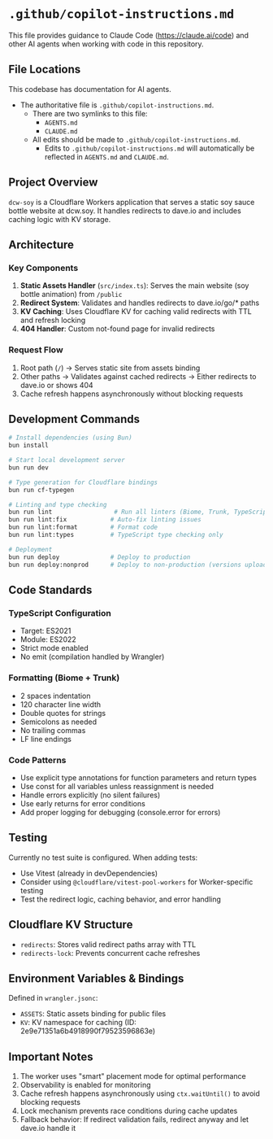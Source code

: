 # `.github/copilot-instructions.md`

This file provides guidance to Claude Code (<https://claude.ai/code>) and other AI agents when working with code in this repository.

## File Locations

This codebase has documentation for AI agents.

- The authoritative file is `.github/copilot-instructions.md`.
  - There are two symlinks to this file:
    - `AGENTS.md`
    - `CLAUDE.md`
  - All edits should be made to `.github/copilot-instructions.md`.
    - Edits to `.github/copilot-instructions.md` will automatically be reflected in `AGENTS.md` and `CLAUDE.md`.

## Project Overview

`dcw-soy` is a Cloudflare Workers application that serves a static soy sauce bottle website at dcw.soy. It handles redirects to dave.io and includes caching logic with KV storage.

## Architecture

### Key Components

1. **Static Assets Handler** (`src/index.ts`): Serves the main website (soy bottle animation) from `/public`
2. **Redirect System**: Validates and handles redirects to dave.io/go/\* paths
3. **KV Caching**: Uses Cloudflare KV for caching valid redirects with TTL and refresh locking
4. **404 Handler**: Custom not-found page for invalid redirects

### Request Flow

1. Root path (`/`) → Serves static site from assets binding
2. Other paths → Validates against cached redirects → Either redirects to dave.io or shows 404
3. Cache refresh happens asynchronously without blocking requests

## Development Commands

```bash
# Install dependencies (using Bun)
bun install

# Start local development server
bun run dev

# Type generation for Cloudflare bindings
bun run cf-typegen

# Linting and type checking
bun run lint                 # Run all linters (Biome, Trunk, TypeScript)
bun run lint:fix            # Auto-fix linting issues
bun run lint:format         # Format code
bun run lint:types          # TypeScript type checking only

# Deployment
bun run deploy              # Deploy to production
bun run deploy:nonprod      # Deploy to non-production (versions upload)
```

## Code Standards

### TypeScript Configuration

- Target: ES2021
- Module: ES2022
- Strict mode enabled
- No emit (compilation handled by Wrangler)

### Formatting (Biome + Trunk)

- 2 spaces indentation
- 120 character line width
- Double quotes for strings
- Semicolons as needed
- No trailing commas
- LF line endings

### Code Patterns

- Use explicit type annotations for function parameters and return types
- Use const for all variables unless reassignment is needed
- Handle errors explicitly (no silent failures)
- Use early returns for error conditions
- Add proper logging for debugging (console.error for errors)

## Testing

Currently no test suite is configured. When adding tests:

- Use Vitest (already in devDependencies)
- Consider using `@cloudflare/vitest-pool-workers` for Worker-specific testing
- Test the redirect logic, caching behavior, and error handling

## Cloudflare KV Structure

- `redirects`: Stores valid redirect paths array with TTL
- `redirects-lock`: Prevents concurrent cache refreshes

## Environment Variables & Bindings

Defined in `wrangler.jsonc`:

- `ASSETS`: Static assets binding for public files
- `KV`: KV namespace for caching (ID: 2e9e71351a6b4918990f79523596863e)

## Important Notes

1. The worker uses "smart" placement mode for optimal performance
2. Observability is enabled for monitoring
3. Cache refresh happens asynchronously using `ctx.waitUntil()` to avoid blocking requests
4. Lock mechanism prevents race conditions during cache updates
5. Fallback behavior: If redirect validation fails, redirect anyway and let dave.io handle it
